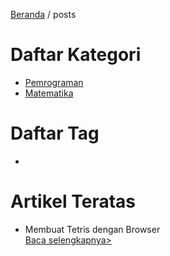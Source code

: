 [Beranda](https://nizhampihe.github.io/Lesarie/) / posts

# Daftar Kategori

- [Pemrograman](https://nizhampihe.github.io/Lesarie/posts/pemrograman)
- [Matematika]()

# Daftar Tag

- 

# Artikel Teratas

- Membuat Tetris dengan Browser <br> [Baca selengkapnya>](https://nizhampihe.github.io/Lesarie/posts/pemrograman/membuat-tetris.html)